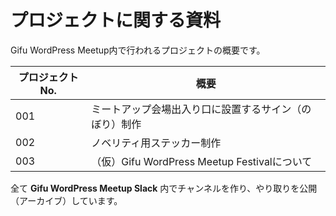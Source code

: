 # プロジェクトに関する資料
Gifu WordPress Meetup内で行われるプロジェクトの概要です。

| プロジェクトNo. | 概要 |
----|----
| 001 | ミートアップ会場出入り口に設置するサイン（のぼり）制作 |
| 002 | ノベリティ用ステッカー制作 |
| 003 | （仮）Gifu WordPress Meetup Festivalについて |

全て **Gifu WordPress Meetup Slack** 内でチャンネルを作り、やり取りを公開（アーカイブ）しています。
